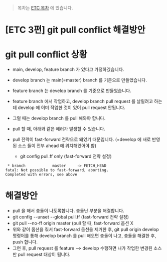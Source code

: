> 목차는 [ETC 목차](https://insanelysimple.tistory.com/category/ETC) 에 있습니다.



# [ETC 3편] git pull conflict 해결방안





# git pull conflict 상황

- main, develop, feature branch 가 있다고 가정하겠습니다.
- develop branch 는 main(=master) branch 를 기준으로 만들었습니다.
- feature branch 는 develop branch 를 기준으로 만들었습니다.

- feature branch 에서 작업하고, develop branch pull request 를 날릴려고 하는데 develop 에 이미 작업한 것이 있어 pull request 안됩니다.
- 그럴 때는 develop branch 를 pull 해와야 합니다.

- pull 할 때, 아래와 같은 에러가 발생할 수 있습니다. 
- pull 전략이 fast-forward 전략으로 돼있기 때문입니다. (=develop 에 새로 반영된 소스 들이 전부 ahead 에 위치해있어야 함)
  - git config pull.ff only   (fast-forward 전략 설정)

```
 * branch            master     -> FETCH_HEAD
fatal: Not possible to fast-forward, aborting.
Completed with errors, see above
```



# 해결방안

- pull 을 해서 충돌이 나도록합니다. 충돌난 부분을 해결합니다.
- git config --unset --global pull.ff   (fast-forward 전략 설정)
- git pull --no-ff origin master (pull 할 때, fast-forward 옵션 X
- 위와 같이 옵션을 줘서 fast-forward 옵션을 제거한 후, git pull origin develop 명령어를 통해 develop branch 를 pull 해오면 충돌이 나고, 충돌을 해결한 후, push 합니다.
- 그런 후, pull request 를 feature --> develop 수행하면 내가 작업한 변경된 소스만 pull request 대상이 됩니다. 







